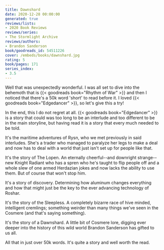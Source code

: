 ```yaml
---
title: Dawnshard
date: 2020-12-28 00:00:00
generated: true
reviews/lists:
- 2020 Book Reviews
reviews/series:
- The Stormlight Archive
reviews/authors:
- Brandon Sanderson
book/goodreads_id: 54511226
cover: /embeds/books/dawnshard.jpg
rating: 5
book/pages: 171
series_index:
- 3.5
---
```

Well that was unexpectedly wonderful. I was all set to dive into the behemoth that is {{< goodreads book="Rhythm of War" >}} and then I noticed that there's a 50k word 'short' to read before it. I loved {{< goodreads book="Edgedancer" >}}, so let's give this a try!  

In the end, this I do not regret at all. {{< goodreads book="Edgedancer" >}} is a story that could was too long to be an interlude and too different to be in the main storyline, but having read it is a story that every much needed to be told.  

<!--more-->

It's the maritime adventures of Rysn, who we met previously in said interludes. She's a trader who managed to paralyze her legs to make a deal and now has to deal with a world that just isn't set up for people like that.  

It's the story of The Lopen. An eternally cheerful--and downright strange--new Knight Radiant who has a spren who he's taught to flip people off and a whole slew of one armed Herdazian jokes and now lacks the ability to use them. But of course that won't stop him.  

It's a story of discovery. Determining how aluminum changes everything and how that might just be the key to the ever advancing technology of Roshar.  

It's the story of the Sleepless. A completely bizarre race of hive minded, intelligent cremlings; something weirder than many things we've seen in the Cosmere (and that's saying something).  

It's the story of a Dawnshard. A little bit of Cosmere lore, digging ever deeper into the history of this wild world Brandon Sanderson has gifted to us all.  

All that in just over 50k words. It's quite a story and well worth the read.